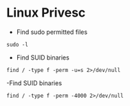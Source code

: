 # Linux Privesc
- Find sudo permitted files
```
sudo -l
```

- Find SUID binaries
```
find / -type f -perm -u=s 2>/dev/null
```

-Find SUID binaries
```
find / -type f -perm -4000 2>/dev/null
```



